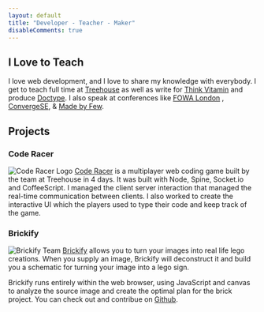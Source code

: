 ```yaml
---
layout: default
title: "Developer - Teacher - Maker" 
disableComments: true
---
```


## I Love to Teach
I love web development, and I love to share my knowledge with everybody.
I get to teach full time at [Treehouse][treehouse] as well as write for [Think Vitamin][thinkvitamin]
and produce [Doctype][doctype]. I also speak at conferences like [FOWA
London][fowa] , [ConvergeSE][converge], & [Made by Few][MxF].


[treehouse]: http://teamtreehouse.com
[thinkvitamin]: http://thinkvitamin.com
[doctype]: http://doctype.tv
[fowa]: http://futureofwebapps.com/london-2011/speakers/ "Future of Web Apps 2011 Speakers"
[converge]: http://2011.convergese.com/ "ConvergeSE 2011"
[MxF]: http://www.madebyfew.com/ "Made by Few"


## Projects

### Code Racer
![Code Racer Logo](http://jimhoskins.com/images/coderacer-small.png)
[Code Racer][coderacer] is a multiplayer web coding game built by the team at
Treehouse in 4 days. It was built with Node, Spine, Socket.io and
CoffeeScript. I managed the client server interaction that managed the
real-time communication between clients. I also worked to create the
interactive UI which the players used to type their code and keep track
of the game.


### Brickify

![Brickify Team](http://brickify.com/images/team.jpg)
[Brickify][brickify] allows you to turn your images into real life lego creations.
When you supply an image, Brickify will deconstruct it and build you a
schematic for turning your image into a lego sign.

Brickify runs entirely within the web browser, using JavaScript and
canvas to analyze the source image and create the optimal plan for the
brick project. You can check out and contribue on
[Github][brickify-github].


[brickify]: http://brickify.com
[brickify-github]: https://github.com/treehouse-island/brickify
[coderacer]: http://coderace.me

